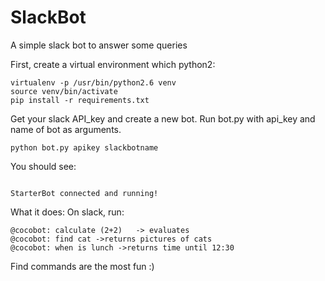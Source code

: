 # SlackBot
A simple slack bot to answer some queries

First, create a virtual environment which python2:
```
virtualenv -p /usr/bin/python2.6 venv
source venv/bin/activate
pip install -r requirements.txt
```
Get your slack API_key and create a new bot. Run bot.py with api_key and name of bot as arguments.

```
python bot.py apikey slackbotname

```

You should see:
```

StarterBot connected and running!

```

What it does:
On slack, run:


```
@cocobot: calculate (2+2)   -> evaluates
@cocobot: find cat ->returns pictures of cats
@cocobot: when is lunch ->returns time until 12:30

```
Find commands are the most fun :)
